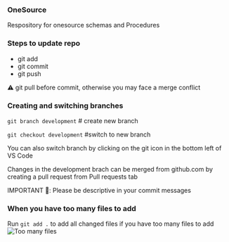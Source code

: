 ### OneSource
Respository for onesource schemas and Procedures

### Steps to update repo
* git add
* git commit
* git push

⚠️ git pull before commit, otherwise you may face a merge conflict

### Creating and switching branches
`git branch development` # create new branch

`git checkout development` #switch to new branch

You can also switch branch by clicking on the git icon in the bottom left of VS Code

Changes in the development brach can be merged from github.com by creating a pull request from Pull requests tab

IMPORTANT 🚨: Please be descriptive in your commit messages

### When you have too many files to add
Run `git add .` to add all changed files if you have too many files to add
![Too many files](https://i.imgur.com/k3eYtNA.png)
